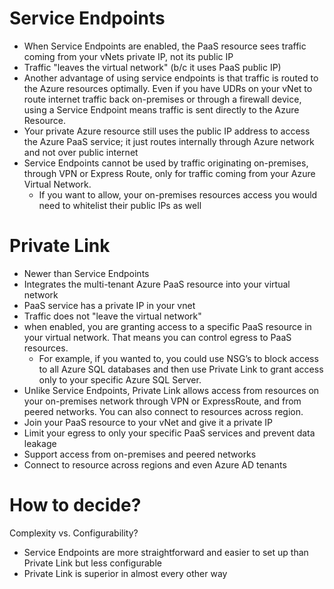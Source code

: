 # Service Endpoints
- When Service Endpoints are enabled, the PaaS resource sees traffic coming from your vNets private IP, not its public IP
- Traffic "leaves the virtual network" (b/c it uses PaaS public IP)
- Another advantage of using service endpoints is that traffic is routed to the Azure resources optimally. Even if you have UDRs on your vNet to route internet traffic back on-premises or through a firewall device, using a Service Endpoint means traffic is sent directly to the Azure Resource.
- Your private Azure resource still uses the public IP address to access the Azure PaaS service; it just routes internally through Azure network and not over public internet
- Service Endpoints cannot be used by traffic originating on-premises, through VPN or Express Route, only for traffic coming from your Azure Virtual Network. 
    - If you want to allow, your on-premises resources access you would need to whitelist their public IPs as well
    
# Private Link
- Newer than Service Endpoints
- Integrates the multi-tenant Azure PaaS resource into your virtual network
- PaaS service has a private IP in your vnet
- Traffic does not "leave the virtual network"
- when enabled, you are granting access to a specific PaaS resource in your virtual network. That means you can control egress to PaaS resources. 
    - For example, if you wanted to, you could use NSG’s to block access to all Azure SQL databases and then use Private Link to grant access only to your specific Azure SQL Server.
- Unlike Service Endpoints, Private Link allows access from resources on your on-premises network through VPN or ExpressRoute, and from peered networks. You can also connect to resources across region.
- Join your PaaS resource to your vNet and give it a private IP
- Limit your egress to only your specific PaaS services and prevent data leakage
- Support access from on-premises and peered networks
- Connect to resource across regions and even Azure AD tenants

# How to decide?

Complexity vs. Configurability?
- Service Endpoints are more straightforward and easier to set up than Private Link but less configurable
- Private Link is superior in almost every other way
